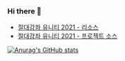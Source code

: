 ### Hi there 👋

- [절대강좌 유니티 2021 - 리소스](https://github.com/IndieGameMaker/UnityBook)
- [절대강좌 유니티 2021 - 프로젝트 소스](https://github.com/IndieGameMaker/SpaceShooter2021)

[![Anurag's GitHub stats](https://github-readme-stats.vercel.app/api?username=indiegamemaker&show_icons=true&theme=cobalt)](https://github.com/anuraghazra/github-readme-stats)
